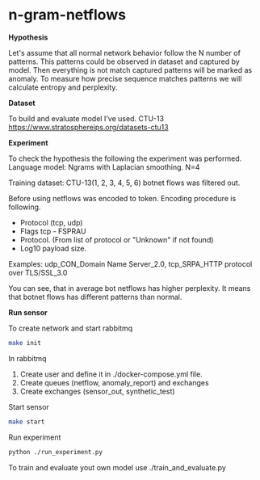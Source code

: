 # n-gram-netflows


**Hypothesis**

Let's assume that all normal network behavior follow the N number of patterns. This patterns could be observed in dataset and captured by model. Then everything is not match captured patterns will be marked as anomaly. To measure how precise sequence matches patterns we will calculate entropy and perplexity.

**Dataset**

To build and evaluate model I've used. CTU-13 https://www.stratosphereips.org/datasets-ctu13

**Experiment**

To check the hypothesis the following the experiment was performed.
Language model:
Ngrams with Laplacian smoothing. N=4

Training dataset: CTU-13(1, 2, 3, 4, 5, 6) botnet flows was filtered out.
 
Before using netflows was encoded to token. Encoding procedure is following.

* Protocol (tcp, udp)
* Flags tcp - FSPRAU
* Protocol. (From list of protocol or "Unknown" if not found)
* Log10 payload size.

Examples: udp_CON_Domain Name Server_2.0, tcp_SRPA_HTTP protocol over TLS/SSL_3.0

You can see, that in average bot netflows has higher perplexity. It means that botnet flows has different patterns than normal. 

**Run sensor**

To create network and start rabbitmq
```bash
make init
```

In rabbitmq 
1. Create user and define it in ./docker-compose.yml file.
2. Create queues (netflow, anomaly_report) and exchanges 
3. Create exchanges (sensor_out, synthetic_test)

Start sensor
```bash
make start
```
Run experiment
```bash
python ./run_experiment.py
```

To train and evaluate yout own model use ./train_and_evaluate.py
